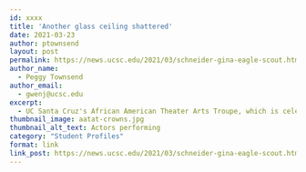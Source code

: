 ```yaml
---
id: xxxx
title: 'Another glass ceiling shattered'
date: 2021-03-23
author: ptownsend
layout: post
permalink: https://news.ucsc.edu/2021/03/schneider-gina-eagle-scout.html
author_name:
  - Peggy Townsend
author_email:
  - gwenj@ucsc.edu
excerpt:
  - UC Santa Cruz's African American Theater Arts Troupe, which is celebrating its 30-year anniversary, has not only staged plays but also taken up works that deal with issues of race, injustice, and discrimination; brought its performances into the community; and awarded more than $100,000 in scholarships.
thumbnail_image: aatat-crowns.jpg
thumbnail_alt_text: Actors performing
category: "Student Profiles"
format: link
link_post: https://news.ucsc.edu/2021/03/schneider-gina-eagle-scout.html
---
```

